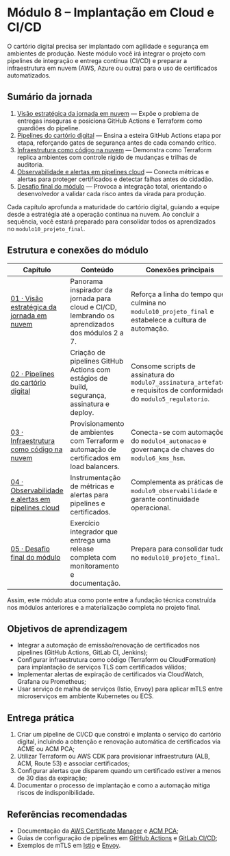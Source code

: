 # Módulo 8 – Implantação em Cloud e CI/CD

O cartório digital precisa ser implantado com agilidade e segurança em ambientes de produção. Neste módulo você irá integrar o projeto com pipelines de integração e entrega contínua (CI/CD) e preparar a infraestrutura em nuvem (AWS, Azure ou outra) para o uso de certificados automatizados.

## Sumário da jornada

1. [Visão estratégica da jornada em nuvem](./01_visao_estrategica.md) — Expõe o problema de entregas inseguras e posiciona GitHub Actions e Terraform como guardiões do pipeline.
2. [Pipelines do cartório digital](./02_pipelines_cartorio.md) — Ensina a esteira GitHub Actions etapa por etapa, reforçando gates de segurança antes de cada comando crítico.
3. [Infraestrutura como código na nuvem](./03_iac_nuvem.md) — Demonstra como Terraform replica ambientes com controle rígido de mudanças e trilhas de auditoria.
4. [Observabilidade e alertas em pipelines cloud](./04_observabilidade_alertas.md) — Conecta métricas e alertas para proteger certificados e detectar falhas antes do cidadão.
5. [Desafio final do módulo](./05_desafio_final.md) — Provoca a integração total, orientando o desenvolvedor a validar cada risco antes da virada para produção.

Cada capítulo aprofunda a maturidade do cartório digital, guiando a equipe desde a estratégia até a operação contínua na nuvem. Ao concluir a sequência, você estará preparado para consolidar todos os aprendizados no `modulo10_projeto_final`.

## Estrutura e conexões do módulo

| Capítulo | Conteúdo | Conexões principais |
| --- | --- | --- |
| [01 · Visão estratégica da jornada em nuvem](./01_visao_estrategica.md) | Panorama inspirador da jornada para cloud e CI/CD, lembrando os aprendizados dos módulos 2 a 7. | Reforça a linha do tempo que culmina no `modulo10_projeto_final` e estabelece a cultura de automação. |
| [02 · Pipelines do cartório digital](./02_pipelines_cartorio.md) | Criação de pipelines GitHub Actions com estágios de build, segurança, assinatura e deploy. | Consome scripts de assinatura do `modulo7_assinatura_artefatos` e requisitos de conformidade do `modulo5_regulatorio`. |
| [03 · Infraestrutura como código na nuvem](./03_iac_nuvem.md) | Provisionamento de ambientes com Terraform e automação de certificados em load balancers. | Conecta-se com automações do `modulo4_automacao` e governança de chaves do `modulo6_kms_hsm`. |
| [04 · Observabilidade e alertas em pipelines cloud](./04_observabilidade_alertas.md) | Instrumentação de métricas e alertas para pipelines e certificados. | Complementa as práticas de `modulo9_observabilidade` e garante continuidade operacional. |
| [05 · Desafio final do módulo](./05_desafio_final.md) | Exercício integrador que entrega uma release completa com monitoramento e documentação. | Prepara para consolidar tudo no `modulo10_projeto_final`. |

Assim, este módulo atua como ponte entre a fundação técnica construída nos módulos anteriores e a materialização completa no projeto final.

## Objetivos de aprendizagem

- Integrar a automação de emissão/renovação de certificados nos pipelines (GitHub Actions, GitLab CI, Jenkins);
- Configurar infraestrutura como código (Terraform ou CloudFormation) para implantação de serviços TLS com certificados válidos;
- Implementar alertas de expiração de certificados via CloudWatch, Grafana ou Prometheus;
- Usar serviço de malha de serviços (Istio, Envoy) para aplicar mTLS entre microserviços em ambiente Kubernetes ou ECS.

## Entrega prática

1. Criar um pipeline de CI/CD que constrói e implanta o serviço do cartório digital, incluindo a obtenção e renovação automática de certificados via ACME ou ACM PCA;
2. Utilizar Terraform ou AWS CDK para provisionar infraestrutura (ALB, ACM, Route 53) e associar certificados;
3. Configurar alertas que disparem quando um certificado estiver a menos de 30 dias da expiração;
4. Documentar o processo de implantação e como a automação mitiga riscos de indisponibilidade.

## Referências recomendadas

- Documentação da [AWS Certificate Manager](https://docs.aws.amazon.com/acm/latest/userguide/) e [ACM PCA](https://docs.aws.amazon.com/privateca/latest/userguide/);
- Guias de configuração de pipelines em [GitHub Actions](https://docs.github.com/actions) e [GitLab CI/CD](https://docs.gitlab.com/ee/ci/);
- Exemplos de mTLS em [Istio](https://istio.io/latest/docs/tasks/security/) e [Envoy](https://www.envoyproxy.io/docs/envoy/latest/intro).
